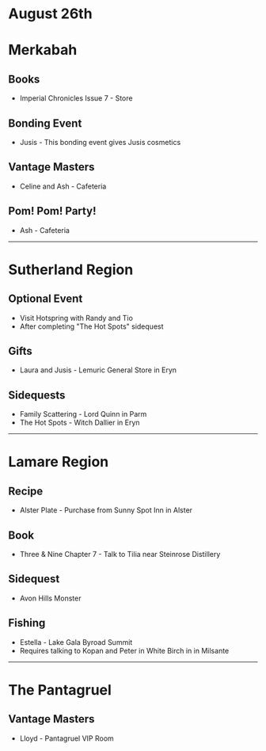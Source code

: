 # August 26th
# Merkabah
## Books
- Imperial Chronicles Issue 7 - Store
## Bonding Event
 - Jusis - This bonding event gives Jusis cosmetics
## Vantage Masters
- Celine and Ash - Cafeteria
## Pom! Pom! Party!
- Ash - Cafeteria

----------------------------------------------------------------------------------

# Sutherland Region
## Optional Event
- Visit Hotspring with Randy and Tio
 - After completing "The Hot Spots" sidequest
## Gifts
- Laura and Jusis - Lemuric General Store in Eryn
## Sidequests
- Family Scattering - Lord Quinn in Parm
- The Hot Spots - Witch Dallier in Eryn

----------------------------------------------------------------------------------

# Lamare Region
## Recipe
- Alster Plate - Purchase from Sunny Spot Inn in Alster
## Book
- Three & Nine Chapter 7 - Talk to Tilia near Steinrose Distillery
## Sidequest
- Avon Hills Monster
## Fishing
- Estella - Lake Gala Byroad Summit
 - Requires talking to Kopan and Peter in White Birch in in Milsante

----------------------------------------------------------------------------------

# The Pantagruel
## Vantage Masters
- Lloyd - Pantagruel VIP Room
